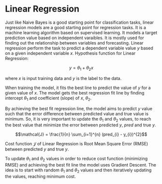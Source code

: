 # Linear Regression

Just like Naive Bayes is a good starting point for classification tasks, linear regression models are a good starting point for regression tasks. It is a machine learning algorithm based on supervised learning. It models a target prediction value based on independent varaibles. It is mostly used for finding out the relationship between variables and forecasting. Linear regression perform the task to predict a dependent variable value $y$ based on a given independent variable $x$. Hypothesis function for Linear Regression:

```math
y = \theta_{1} + \theta_{2} x
```

where $x$ is input training data and $y$ is the label to the data.

When training the model, it fits the best line to predict the value of $y$ for a given value of $x$. The model gets the best regression fit line by finding intercept $\theta_{1}$ and coefficient (slope) of $x$, $\theta_{2}$. 

By achieving the best fit regression line, the model aims to predict $y$ value such that the error difference between predicted value and true value is minimum. So, it is very important to update the $\theta_{1}$ and $\theta_{2}$ values, to reach the best value that minimize the error between predicted $y$, $pred$ and true $y$.

```math
\mathcal{J} = \frac{1}{n} \sum_{i=1}^{n} (pred_{i} - y_{i})^{2}
```

Cost function $\mathcal{J}$ of Linear Regression is Root Mean Square Error (RMSE) between predicted $y$ and true $y$.

To update $\theta_{1}$ and $\theta_{2}$ values in order to reduce cost function (minimizing RMSE) and achieving the best fit line the model uses Gradient Descent. The idea is to start with random $\theta_{1}$ and $\theta_{2}$ values and then iteratively updating the values, reaching minimum cost. 